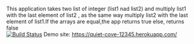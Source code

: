 This application takes two list of integer (list1 nad list2) and multiply list1 with the last element of list2 , as the same way multiply list2 with the last element of list1.If the arrays are equal,the app returns true else, returns false  
[![Build Status](https://travis-ci.org/edizuslu/myDemoApp.svg?branch=master)](https://travis-ci.org/edizuslu/myDemoApp)
Demo site: https://quiet-cove-12345.herokuapp.com/